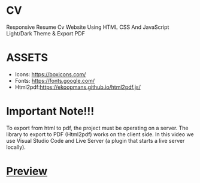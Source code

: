 # CV
Responsive Resume Cv Website Using HTML CSS And JavaScript 
Light/Dark Theme & Export PDF

# ASSETS
- Icons: https://boxicons.com/ 
- Fonts: https://fonts.google.com/ 
- Html2pdf:https://ekoopmans.github.io/html2pdf.js/ 

# Important Note!!!
To export from html to pdf, the project must be operating on a server. The library to export to PDF (Html2pdf) works on the client side. In this video we use Visual Studio Code and Live Server (a plugin that starts a live server locally).

# [Preview](https://adhikari-dikshant.github.io/CV/)
